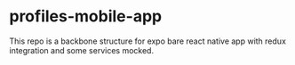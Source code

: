 # profiles-mobile-app

This repo is a backbone structure for expo bare react native app with redux integration and some services mocked.